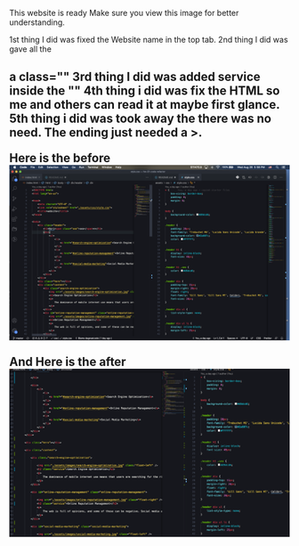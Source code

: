 This website is ready
Make sure you view this image for better understanding.

1st thing I did was fixed the Website name in the top tab.
2nd thing I did was gave all the <h2> a class=""
3rd thing I did was added service inside the ""
4th thing i did was fix the HTML so me and others can read it at maybe first glance.
5th thing i did was took away the </image> there was no need. The ending just needed a >.

Here is the before
<img src="./assets/images/ScreenShot.png" alt="ScreenShot" />

And Here is the after
<img src="./assets/images/ScreenShot2.png" alt="ScreenShot2" />

